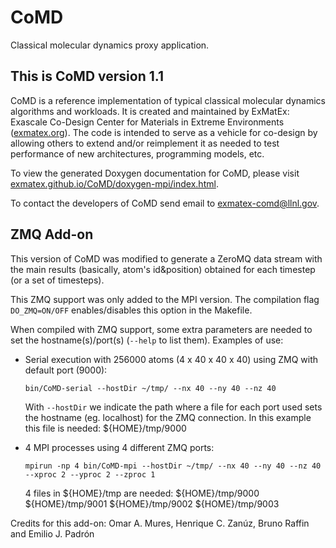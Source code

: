 CoMD
====

Classical molecular dynamics proxy application.

This is CoMD version 1.1
------------------------

CoMD is a reference implementation of typical classical molecular
dynamics algorithms and workloads.  It is created and maintained by
ExMatEx: Exascale Co-Design Center for Materials in Extreme Environments
(<a href="http://exmatex.org">exmatex.org</a>).  The
code is intended to serve as a vehicle for co-design by allowing
others to extend and/or reimplement it as needed to test performance of 
new architectures, programming models, etc.

To view the generated Doxygen documentation for CoMD, please visit
<a href="http://exmatex.github.io/CoMD/doxygen-mpi/index.html">exmatex.github.io/CoMD/doxygen-mpi/index.html</a>.

To contact the developers of CoMD send email to exmatex-comd@llnl.gov.

ZMQ Add-on
----------

This version of CoMD was modified to generate a ZeroMQ data stream
with the main results (basically, atom's id&position) obtained for
each timestep (or a set of timesteps).

This ZMQ support was only added to the MPI version. The compilation
flag `DO_ZMQ=ON/OFF` enables/disables this option in the Makefile.

When compiled with ZMQ support, some extra parameters are needed to set
the hostname(s)/port(s) (`--help` to list them). Examples of use:

- Serial execution with 256000 atoms (4 x 40 x 40 x 40) using ZMQ with
  default port (9000):

  ```bin/CoMD-serial --hostDir ~/tmp/ --nx 40 --ny 40 --nz 40```

  With `--hostDir` we indicate the path where a file for each port used
  sets the hostname (eg. localhost) for the ZMQ connection. In this example
  this file is needed: ${HOME}/tmp/9000

- 4 MPI processes using 4 different ZMQ ports:

  ```mpirun -np 4 bin/CoMD-mpi --hostDir ~/tmp/ --nx 40 --ny 40 --nz 40 --xproc 2 --yproc 2 --zproc 1```

  4 files in ${HOME}/tmp are needed:
    ${HOME}/tmp/9000
    ${HOME}/tmp/9001
    ${HOME}/tmp/9002
    ${HOME}/tmp/9003

Credits for this add-on: Omar A. Mures, Henrique C. Zanúz, Bruno Raffin
and Emilio J. Padrón
